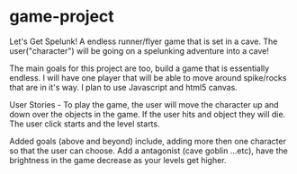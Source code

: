 # game-project
Let's Get Spelunk!
A endless runner/flyer game that is set in a cave. The user("character") will be going on a spelunking adventure into a cave! 

The main goals for this project are too, build a game that is essentially endless. I will have one player that will be able to move around spike/rocks that are in it's way. I plan to use Javascript and html5 canvas.

User Stories - To play the game, the user will move the character up and down over the objects in the game. If the user hits and object they will die.
The user click starts and the level starts.

Added goals (above and beyond) include, adding more then one character so that the user can choose. Add a antagonist (cave goblin ...etc), have the brightness in the game decrease as your levels get higher.
